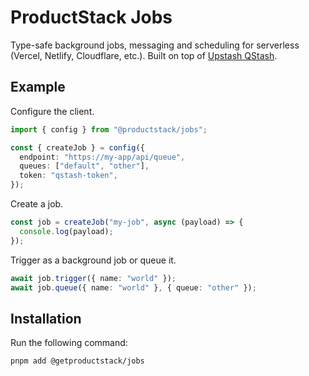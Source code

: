 # ProductStack Jobs

Type-safe background jobs, messaging and scheduling for serverless (Vercel, Netlify, Cloudflare, etc.). Built on top of
[Upstash QStash](https://upstash.com/docs/qstash/).

## Example

Configure the client.

```ts
import { config } from "@productstack/jobs";

const { createJob } = config({
  endpoint: "https://my-app/api/queue",
  queues: ["default", "other"],
  token: "qstash-token",
});
```

Create a job.

```ts
const job = createJob("my-job", async (payload) => {
  console.log(payload);
});
```

Trigger as a background job or queue it.

```ts
await job.trigger({ name: "world" });
await job.queue({ name: "world" }, { queue: "other" });
```

## Installation

Run the following command:

```sh
pnpm add @getproductstack/jobs
```
